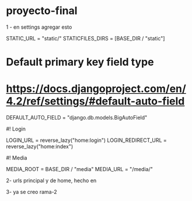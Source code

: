 # proyecto-final

1 - en settings  agregar esto  


STATIC_URL = "static/"
STATICFILES_DIRS = [BASE_DIR / "static"]

# Default primary key field type
# https://docs.djangoproject.com/en/4.2/ref/settings/#default-auto-field

DEFAULT_AUTO_FIELD = "django.db.models.BigAutoField"

#! Login


LOGIN_URL = reverse_lazy("home:login")
LOGIN_REDIRECT_URL = reverse_lazy("home:index")


#! Media

MEDIA_ROOT = BASE_DIR / "media"
MEDIA_URL = "/media/"



2- urls principal y de home, hecho en 


3- ya se creo rama-2